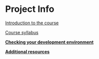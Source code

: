 # Project Info

[Introduction to the course](Project%20Info%20dc7bb9fbe9be4420b98d8c52b40ede01/Introduction%20to%20the%20course%20af7a00d3f29f4246b71458f19b74175f.md)

[Course syllabus](Project%20Info%20dc7bb9fbe9be4420b98d8c52b40ede01/Course%20syllabus%205d340805423f446992e55c5a381395e1.md)

[**Checking your development environment**](Project%20Info%20dc7bb9fbe9be4420b98d8c52b40ede01/Checking%20your%20development%20environment%20293ea4e5c93d4eebb4d398466b08a6cb.md)

[**Additional resources**](Project%20Info%20dc7bb9fbe9be4420b98d8c52b40ede01/Additional%20resources%20e160c555e0ea486fa421b7d7bed6fe9c.md)